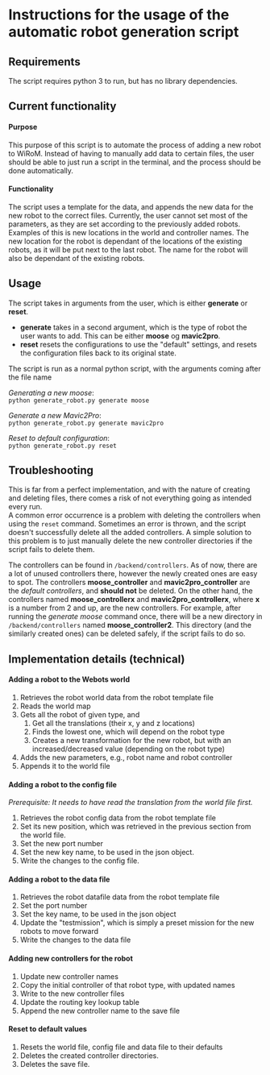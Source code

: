 # Instructions for the usage of the automatic robot generation script

## Requirements
The script requires python 3 to run, but has no library dependencies. 

## Current functionality
#### Purpose
This purpose of this script is to automate the process of adding a new robot to WiRoM. Instead of having to 
manually add data to certain files, the user should be able to just run a script in the terminal, and the process
should be done automatically.
#### Functionality
The script uses a template for the data, and appends the new data for the new robot to the correct files. Currently, 
the user cannot set most of the parameters, as they are set according to the previously added robots. Examples of 
this is new locations in the world and controller names. The new location for the robot is dependant of the locations 
of the existing robots, as it will be put next to the last robot. The name for the robot will also be dependant of
the existing robots.

## Usage
The script takes in arguments from the user, which is either **generate** or **reset**. 
- **generate** takes in a second argument, which is the type of robot the user wants to add. This can be either
**moose** og **mavic2pro**. 
- **reset** resets the configurations to use the "default" settings, and resets the configuration files back to its
original state.

The script is run as a normal python script, with the arguments coming after the file name  

*Generating a new moose*:  
`python generate_robot.py generate moose`  

*Generate a new Mavic2Pro*:  
`python generate_robot.py generate mavic2pro`

*Reset to default configuration*:  
`python generate_robot.py reset`


## Troubleshooting
This is far from a perfect implementation, and with the nature of creating and deleting files, there comes 
a risk of not everything going as intended every run.  
A common error occurrence is a problem with deleting the controllers when using the `reset` command. Sometimes an 
error is thrown, and the script doesn't successfully delete all the added controllers. A simple solution to this 
problem is to just manually delete the new controller directories if the script fails to delete them.  

The controllers can be found in `/backend/controllers`. As of now, there are a lot of unused controllers there, however the newly 
created ones are easy to spot. The controllers **moose_controller** and **mavic2pro_controller** are
the *default controllers*, and **should not** be deleted. 
On the other hand, the controllers named **moose_controllerx** and **mavic2pro_controllerx**, where 
**x** is a number from 2 and up, are the new controllers. For example, after running the *generate moose* command once,
there will be a new directory in `/backend/controllers` named **moose_controller2**. This directory (and the similarly
created ones) can be deleted safely, if the script fails to do so.  

## Implementation details (technical)
#### Adding a robot to the Webots world
1. Retrieves the robot world data from the robot template file
2. Reads the world map
3. Gets all the robot of given type, and
   1. Get all the translations (their x, y and z locations)
   2. Finds the lowest one, which will depend on the robot type
   3. Creates a new transformation for the new robot, but with an increased/decreased value (depending on the robot type)
4. Adds the new parameters, e.g., robot name and robot controller
5. Appends it to the world file


#### Adding a robot to the config file
*Prerequisite: It needs to have read the translation from the world file first.*
1. Retrieves the robot config data from the robot template file
2. Set its new position, which was retrieved in the previous section from the world file. 
3. Set the new port number
4. Set the new key name, to be used in the json object.
5. Write the changes to the config file. 


#### Adding a robot to the data file
1. Retrieves the robot datafile data from the robot template file
2. Set the port number
3. Set the key name, to be used in the json object
4. Update the "testmission", which is simply a preset mission for the new robots to move forward
5. Write the changes to the data file


#### Adding new controllers for the robot
1. Update new controller names
2. Copy the initial controller of that robot type, with updated names
3. Write to the new controller files
4. Update the routing key lookup table
5. Append the new controller name to the save file


#### Reset to default values
1. Resets the world file, config file and data file to their defaults
2. Deletes the created controller directories.
3. Deletes the save file. 
